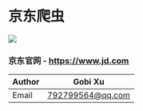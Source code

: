 # 京东爬虫
![](https://img.shields.io/badge/Python-3.6.3-green.svg)
### 京东官网 - https://www.jd.com
|Author|Gobi Xu|
|---|---
|Email|792799564@qq.com
